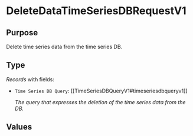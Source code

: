 # DeleteDataTimeSeriesDBRequestV1

## Purpose

<!-- --8<-- [start:purpose] -->
Delete time series data from the time series DB.
<!-- --8<-- [end:purpose] -->

## Type

<!-- --8<-- [start:type] -->
<div class="type">

*Records* with fields:
- `Time Series DB Query`: [[TimeSeriesDBQueryV1#timeseriesdbqueryv1]]

  *The query that expresses the deletion of the time series data from the DB.*



</div>
<!-- --8<-- [end:type] -->

## Values

